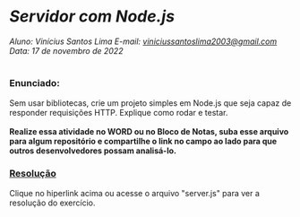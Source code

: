 # ***Servidor com Node.js***
_Aluno: Vinícius Santos Lima  E-mail: viniciussantoslima2003@gmail.com<br>Data: 17 de novembro de 2022_
#  

### Enunciado: 
Sem usar bibliotecas, crie um projeto simples em Node.js que seja capaz de responder requisições HTTP.
Explique como rodar e testar.<br><br>
<b>Realize essa atividade no WORD ou no Bloco de Notas, suba esse arquivo para algum repositório e compartilhe o link no campo ao lado para que outros desenvolvedores possam analisá-lo.</b>

<h3><a href="https://github.com/p4tit0/Atividades-Softex-Recife-/blob/main/Node.js/Módulo%2002/Atividade%2001/server.js">Resolução</a></h3>
Clique no hiperlink acima ou acesse o arquivo "server.js" para ver a resolução do exercício.<br>
